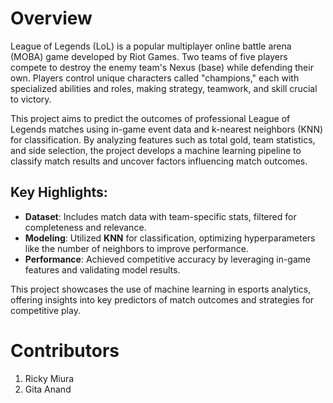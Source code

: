 # Overview

League of Legends (LoL) is a popular multiplayer online battle arena (MOBA) game developed by Riot Games. Two teams of five players compete to destroy the enemy team's Nexus (base) while defending their own. Players control unique characters called "champions," each with specialized abilities and roles, making strategy, teamwork, and skill crucial to victory.

This project aims to predict the outcomes of professional League of Legends matches using in-game event data and k-nearest neighbors (KNN) for classification. By analyzing features such as total gold, team statistics, and side selection, the project develops a machine learning pipeline to classify match results and uncover factors influencing match outcomes.

## Key Highlights:
- **Dataset**: Includes match data with team-specific stats, filtered for completeness and relevance.
- **Modeling**: Utilized **KNN** for classification, optimizing hyperparameters like the number of neighbors to improve performance.
- **Performance**: Achieved competitive accuracy by leveraging in-game features and validating model results.

This project showcases the use of machine learning in esports analytics, offering insights into key predictors of match outcomes and strategies for competitive play.

# Contributors
1. Ricky Miura
2. Gita Anand